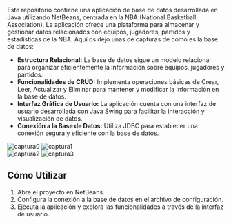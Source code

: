   Este repositorio contiene una aplicación de base de datos desarrollada en Java utilizando NetBeans, centrada en la NBA (National Basketball Association). La aplicación ofrece una plataforma para almacenar y gestionar datos relacionados con equipos, jugadores, partidos y estadísticas de la NBA.
Aquí os dejo unas de capturas de como es la base de datos:

- **Estructura Relacional:** La base de datos sigue un modelo relacional para organizar eficientemente la información sobre equipos, jugadores y partidos.
- **Funcionalidades de CRUD:** Implementa operaciones básicas de Crear, Leer, Actualizar y Eliminar para mantener y modificar la información en la base de datos.
- **Interfaz Gráfica de Usuario:** La aplicación cuenta con una interfaz de usuario desarrollada con Java Swing para facilitar la interacción y visualización de datos.
- **Conexión a la Base de Datos:** Utiliza JDBC para establecer una conexión segura y eficiente con la base de datos.
  
![captura0](https://github.com/lauraRodri98/NetBeans_BaseDatos/assets/131816452/9ce42d98-3d7a-4545-a2f6-9018ef484006)
![captura1](https://github.com/lauraRodri98/NetBeans_BaseDatos/assets/131816452/e53142dd-7e80-45c7-bad8-83b66f99b646)
<br>
![captura2](https://github.com/lauraRodri98/NetBeans_BaseDatos/assets/131816452/d01a825a-e0c6-4faf-af46-aae7d705c038)
![captura3](https://github.com/lauraRodri98/NetBeans_BaseDatos/assets/131816452/867c5187-cbf6-493a-a8e2-c77f362be6d2)


## Cómo Utilizar

1. Abre el proyecto en NetBeans.
2. Configura la conexión a la base de datos en el archivo de configuración.
3. Ejecuta la aplicación y explora las funcionalidades a través de la interfaz de usuario.
